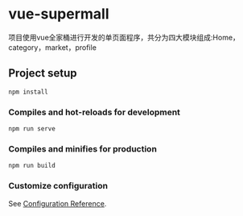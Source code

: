 # vue-supermall
项目使用vue全家桶进行开发的单页面程序，共分为四大模块组成:Home，category，market，profile

## Project setup
```
npm install
```

### Compiles and hot-reloads for development
```
npm run serve
```

### Compiles and minifies for production
```
npm run build
```

### Customize configuration
See [Configuration Reference](https://cli.vuejs.org/config/).
